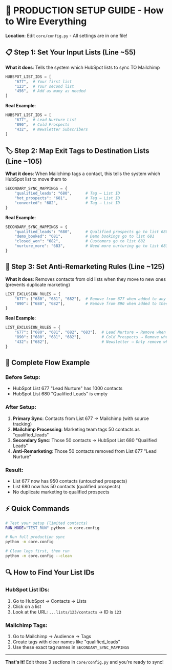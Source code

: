 # 🎯 PRODUCTION SETUP GUIDE - How to Wire Everything

**Location**: Edit `core/config.py` - All settings are in one file!

## 📋 Step 1: Set Your Input Lists (Line ~55)

**What it does**: Tells the system which HubSpot lists to sync TO Mailchimp

```python
HUBSPOT_LIST_IDS = [
    "677",  # Your first list
    "123",  # Your second list  
    "456",  # Add as many as needed
]
```

**Real Example**:
```python
HUBSPOT_LIST_IDS = [
    "677",  # Lead Nurture List
    "890",  # Cold Prospects
    "432",  # Newsletter Subscribers
]
```

## 🏷️ Step 2: Map Exit Tags to Destination Lists (Line ~105)

**What it does**: When Mailchimp tags a contact, this tells the system which HubSpot list to move them to

```python
SECONDARY_SYNC_MAPPINGS = {
    "qualified_leads": "680",      # Tag → List ID
    "hot_prospects": "681",        # Tag → List ID
    "converted": "682",            # Tag → List ID
}
```

**Real Example**:
```python
SECONDARY_SYNC_MAPPINGS = {
    "qualified_leads": "680",      # Qualified prospects go to list 680
    "demo_booked": "681",          # Demo bookings go to list 681
    "closed_won": "682",           # Customers go to list 682
    "nurture_more": "683",         # Need more nurturing go to list 683
}
```

## 🚫 Step 3: Set Anti-Remarketing Rules (Line ~125)

**What it does**: Removes contacts from old lists when they move to new ones (prevents duplicate marketing)

```python
LIST_EXCLUSION_RULES = {
    "677": ["680", "681", "682"],  # Remove from 677 when added to any of these
    "890": ["680", "682"],         # Remove from 890 when added to these two
}
```

**Real Example**:
```python
LIST_EXCLUSION_RULES = {
    "677": ["680", "681", "682", "683"],  # Lead Nurture → Remove when qualified/demo/won/more nurture
    "890": ["680", "681", "682"],         # Cold Prospects → Remove when qualified/demo/won
    "432": ["682"],                       # Newsletter → Only remove when they become customers
}
```

## 🔄 Complete Flow Example

### Before Setup:
- HubSpot List 677 "Lead Nurture" has 1000 contacts
- HubSpot List 680 "Qualified Leads" is empty

### After Setup:
1. **Primary Sync**: Contacts from List 677 → Mailchimp (with source tracking)
2. **Mailchimp Processing**: Marketing team tags 50 contacts as "qualified_leads"
3. **Secondary Sync**: Those 50 contacts → HubSpot List 680 "Qualified Leads"
4. **Anti-Remarketing**: Those 50 contacts removed from List 677 "Lead Nurture"

### Result:
- List 677 now has 950 contacts (untouched prospects)
- List 680 now has 50 contacts (qualified prospects)
- No duplicate marketing to qualified prospects

## ⚡ Quick Commands

```bash
# Test your setup (limited contacts)
RUN_MODE="TEST_RUN" python -m core.config

# Run full production sync
python -m core.config

# Clean logs first, then run
python -m core.config --clean
```

## 🔍 How to Find Your List IDs

### HubSpot List IDs:
1. Go to HubSpot → Contacts → Lists
2. Click on a list 
3. Look at the URL: `...lists/123/contacts` → ID is `123`

### Mailchimp Tags:
1. Go to Mailchimp → Audience → Tags
2. Create tags with clear names like "qualified_leads"
3. Use these exact tag names in `SECONDARY_SYNC_MAPPINGS`

---

**That's it!** Edit those 3 sections in `core/config.py` and you're ready to sync!
